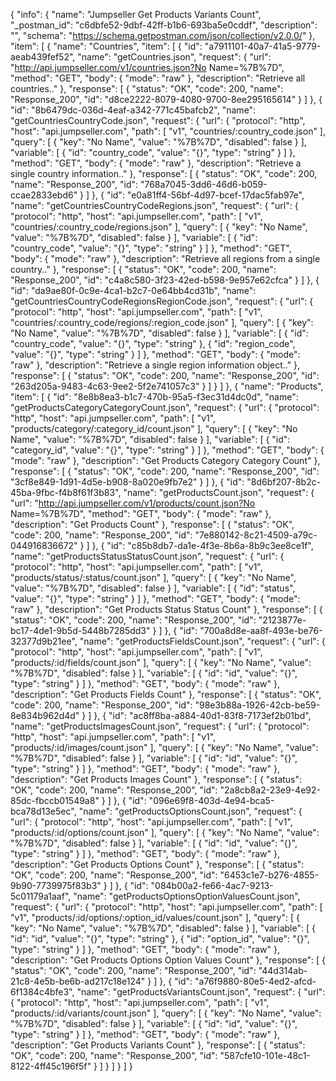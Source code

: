 {
  "info": {
    "name": "Jumpseller Get Products Variants Count",
    "_postman_id": "c6dbfe52-9dbf-42ff-b1b6-693ba5e0cddf",
    "description": "",
    "schema": "https://schema.getpostman.com/json/collection/v2.0.0/"
  },
  "item": [
    {
      "name": "Countries",
      "item": [
        {
          "id": "a7911101-40a7-41a5-9779-aeab439fef52",
          "name": "getCountries.json",
          "request": {
            "url": "http://api.jumpseller.com/v1/countries.json?No Name=%7B%7D",
            "method": "GET",
            "body": {
              "mode": "raw"
            },
            "description": "Retrieve all countries.."
          },
          "response": [
            {
              "status": "OK",
              "code": 200,
              "name": "Response_200",
              "id": "d8ce2222-8079-4080-9700-8ee295165614"
            }
          ]
        },
        {
          "id": "8b6479dc-036d-4eaf-a342-771c45bafcb2",
          "name": "getCountriesCountryCode.json",
          "request": {
            "url": {
              "protocol": "http",
              "host": "api.jumpseller.com",
              "path": [
                "v1",
                "countries/:country_code.json"
              ],
              "query": [
                {
                  "key": "No Name",
                  "value": "%7B%7D",
                  "disabled": false
                }
              ],
              "variable": [
                {
                  "id": "country_code",
                  "value": "{}",
                  "type": "string"
                }
              ]
            },
            "method": "GET",
            "body": {
              "mode": "raw"
            },
            "description": "Retrieve a single country information.."
          },
          "response": [
            {
              "status": "OK",
              "code": 200,
              "name": "Response_200",
              "id": "768a7045-3dd6-46d6-b059-ccae2833ebd6"
            }
          ]
        },
        {
          "id": "e0a81ff4-56bf-4d97-bcef-17dac5fab97e",
          "name": "getCountriesCountryCodeRegions.json",
          "request": {
            "url": {
              "protocol": "http",
              "host": "api.jumpseller.com",
              "path": [
                "v1",
                "countries/:country_code/regions.json"
              ],
              "query": [
                {
                  "key": "No Name",
                  "value": "%7B%7D",
                  "disabled": false
                }
              ],
              "variable": [
                {
                  "id": "country_code",
                  "value": "{}",
                  "type": "string"
                }
              ]
            },
            "method": "GET",
            "body": {
              "mode": "raw"
            },
            "description": "Retrieve all regions from a single country.."
          },
          "response": [
            {
              "status": "OK",
              "code": 200,
              "name": "Response_200",
              "id": "c4a8c580-3f23-42ed-b598-9e957e62cfca"
            }
          ]
        },
        {
          "id": "da9ae80f-0c9e-4ca1-b2c7-0e64bb4cd31b",
          "name": "getCountriesCountryCodeRegionsRegionCode.json",
          "request": {
            "url": {
              "protocol": "http",
              "host": "api.jumpseller.com",
              "path": [
                "v1",
                "countries/:country_code/regions/:region_code.json"
              ],
              "query": [
                {
                  "key": "No Name",
                  "value": "%7B%7D",
                  "disabled": false
                }
              ],
              "variable": [
                {
                  "id": "country_code",
                  "value": "{}",
                  "type": "string"
                },
                {
                  "id": "region_code",
                  "value": "{}",
                  "type": "string"
                }
              ]
            },
            "method": "GET",
            "body": {
              "mode": "raw"
            },
            "description": "Retrieve a single region information object.."
          },
          "response": [
            {
              "status": "OK",
              "code": 200,
              "name": "Response_200",
              "id": "263d205a-9483-4c63-9ee2-5f2e741057c3"
            }
          ]
        }
      ]
    },
    {
      "name": "Products",
      "item": [
        {
          "id": "8e8b8ea3-b1c7-470b-95a5-f3ec31d4dc0d",
          "name": "getProductsCategoryCategoryCount.json",
          "request": {
            "url": {
              "protocol": "http",
              "host": "api.jumpseller.com",
              "path": [
                "v1",
                "products/category/:category_id/count.json"
              ],
              "query": [
                {
                  "key": "No Name",
                  "value": "%7B%7D",
                  "disabled": false
                }
              ],
              "variable": [
                {
                  "id": "category_id",
                  "value": "{}",
                  "type": "string"
                }
              ]
            },
            "method": "GET",
            "body": {
              "mode": "raw"
            },
            "description": "Get Products Category Category Count"
          },
          "response": [
            {
              "status": "OK",
              "code": 200,
              "name": "Response_200",
              "id": "3cf8e849-1d91-4d5e-b908-8a020e9fb7e2"
            }
          ]
        },
        {
          "id": "8d6bf207-8b2c-45ba-9fbc-f4b8f61f3b83",
          "name": "getProductsCount.json",
          "request": {
            "url": "http://api.jumpseller.com/v1/products/count.json?No Name=%7B%7D",
            "method": "GET",
            "body": {
              "mode": "raw"
            },
            "description": "Get Products Count"
          },
          "response": [
            {
              "status": "OK",
              "code": 200,
              "name": "Response_200",
              "id": "7e880142-8c21-4509-a79c-044916836672"
            }
          ]
        },
        {
          "id": "c85b8db7-da1e-4f3e-8b6a-8b9c3ee8ce1f",
          "name": "getProductsStatusStatusCount.json",
          "request": {
            "url": {
              "protocol": "http",
              "host": "api.jumpseller.com",
              "path": [
                "v1",
                "products/status/:status/count.json"
              ],
              "query": [
                {
                  "key": "No Name",
                  "value": "%7B%7D",
                  "disabled": false
                }
              ],
              "variable": [
                {
                  "id": "status",
                  "value": "{}",
                  "type": "string"
                }
              ]
            },
            "method": "GET",
            "body": {
              "mode": "raw"
            },
            "description": "Get Products Status Status Count"
          },
          "response": [
            {
              "status": "OK",
              "code": 200,
              "name": "Response_200",
              "id": "2123877e-bc17-4de1-9b5d-5448b7285dd3"
            }
          ]
        },
        {
          "id": "700a8d8e-aa8f-493e-be76-32377d9b21ee",
          "name": "getProductsFieldsCount.json",
          "request": {
            "url": {
              "protocol": "http",
              "host": "api.jumpseller.com",
              "path": [
                "v1",
                "products/:id/fields/count.json"
              ],
              "query": [
                {
                  "key": "No Name",
                  "value": "%7B%7D",
                  "disabled": false
                }
              ],
              "variable": [
                {
                  "id": "id",
                  "value": "{}",
                  "type": "string"
                }
              ]
            },
            "method": "GET",
            "body": {
              "mode": "raw"
            },
            "description": "Get Products Fields Count"
          },
          "response": [
            {
              "status": "OK",
              "code": 200,
              "name": "Response_200",
              "id": "98e3b88a-1926-42cb-be59-8e834b962d4d"
            }
          ]
        },
        {
          "id": "ac8ff8ba-a884-40d1-83f8-7173ef2b01bd",
          "name": "getProductsImagesCount.json",
          "request": {
            "url": {
              "protocol": "http",
              "host": "api.jumpseller.com",
              "path": [
                "v1",
                "products/:id/images/count.json"
              ],
              "query": [
                {
                  "key": "No Name",
                  "value": "%7B%7D",
                  "disabled": false
                }
              ],
              "variable": [
                {
                  "id": "id",
                  "value": "{}",
                  "type": "string"
                }
              ]
            },
            "method": "GET",
            "body": {
              "mode": "raw"
            },
            "description": "Get Products Images Count"
          },
          "response": [
            {
              "status": "OK",
              "code": 200,
              "name": "Response_200",
              "id": "2a8cb8a2-23e9-4e92-85dc-fbccb01549a8"
            }
          ]
        },
        {
          "id": "096e69f8-403d-4e94-bca5-bca78d13e5ec",
          "name": "getProductsOptionsCount.json",
          "request": {
            "url": {
              "protocol": "http",
              "host": "api.jumpseller.com",
              "path": [
                "v1",
                "products/:id/options/count.json"
              ],
              "query": [
                {
                  "key": "No Name",
                  "value": "%7B%7D",
                  "disabled": false
                }
              ],
              "variable": [
                {
                  "id": "id",
                  "value": "{}",
                  "type": "string"
                }
              ]
            },
            "method": "GET",
            "body": {
              "mode": "raw"
            },
            "description": "Get Products Options Count"
          },
          "response": [
            {
              "status": "OK",
              "code": 200,
              "name": "Response_200",
              "id": "6453c1e7-b276-4855-9b90-7739975f83b3"
            }
          ]
        },
        {
          "id": "084b00a2-fe66-4ac7-9213-5c01179a1aaf",
          "name": "getProductsOptionsOptionValuesCount.json",
          "request": {
            "url": {
              "protocol": "http",
              "host": "api.jumpseller.com",
              "path": [
                "v1",
                "products/:id/options/:option_id/values/count.json"
              ],
              "query": [
                {
                  "key": "No Name",
                  "value": "%7B%7D",
                  "disabled": false
                }
              ],
              "variable": [
                {
                  "id": "id",
                  "value": "{}",
                  "type": "string"
                },
                {
                  "id": "option_id",
                  "value": "{}",
                  "type": "string"
                }
              ]
            },
            "method": "GET",
            "body": {
              "mode": "raw"
            },
            "description": "Get Products Options Option Values Count"
          },
          "response": [
            {
              "status": "OK",
              "code": 200,
              "name": "Response_200",
              "id": "44d314ab-21c8-4e5b-be6b-ad217c18e124"
            }
          ]
        },
        {
          "id": "a76f9880-80e5-4ed2-afcd-6f1384c4bfe3",
          "name": "getProductsVariantsCount.json",
          "request": {
            "url": {
              "protocol": "http",
              "host": "api.jumpseller.com",
              "path": [
                "v1",
                "products/:id/variants/count.json"
              ],
              "query": [
                {
                  "key": "No Name",
                  "value": "%7B%7D",
                  "disabled": false
                }
              ],
              "variable": [
                {
                  "id": "id",
                  "value": "{}",
                  "type": "string"
                }
              ]
            },
            "method": "GET",
            "body": {
              "mode": "raw"
            },
            "description": "Get Products Variants Count"
          },
          "response": [
            {
              "status": "OK",
              "code": 200,
              "name": "Response_200",
              "id": "587cfe10-101e-48c1-8122-4ff45c196f5f"
            }
          ]
        }
      ]
    }
  ]
}